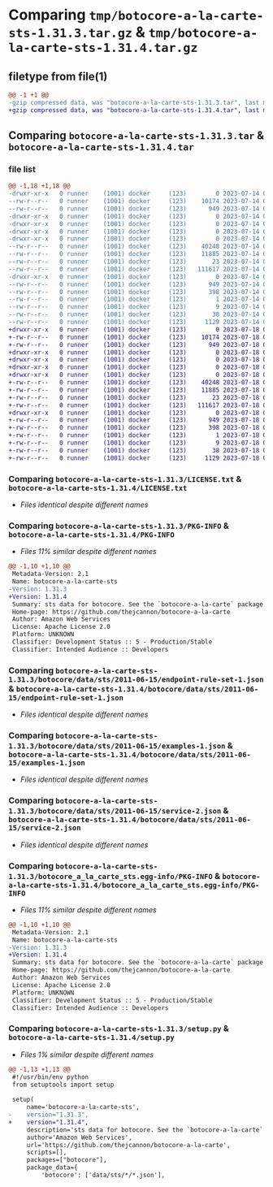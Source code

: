 # Comparing `tmp/botocore-a-la-carte-sts-1.31.3.tar.gz` & `tmp/botocore-a-la-carte-sts-1.31.4.tar.gz`

## filetype from file(1)

```diff
@@ -1 +1 @@
-gzip compressed data, was "botocore-a-la-carte-sts-1.31.3.tar", last modified: Fri Jul 14 01:46:39 2023, max compression
+gzip compressed data, was "botocore-a-la-carte-sts-1.31.4.tar", last modified: Tue Jul 18 01:55:34 2023, max compression
```

## Comparing `botocore-a-la-carte-sts-1.31.3.tar` & `botocore-a-la-carte-sts-1.31.4.tar`

### file list

```diff
@@ -1,18 +1,18 @@
-drwxr-xr-x   0 runner    (1001) docker     (123)        0 2023-07-14 01:46:39.266964 botocore-a-la-carte-sts-1.31.3/
--rw-r--r--   0 runner    (1001) docker     (123)    10174 2023-07-14 01:46:39.000000 botocore-a-la-carte-sts-1.31.3/LICENSE.txt
--rw-r--r--   0 runner    (1001) docker     (123)      949 2023-07-14 01:46:39.266964 botocore-a-la-carte-sts-1.31.3/PKG-INFO
-drwxr-xr-x   0 runner    (1001) docker     (123)        0 2023-07-14 01:46:39.266964 botocore-a-la-carte-sts-1.31.3/botocore/
-drwxr-xr-x   0 runner    (1001) docker     (123)        0 2023-07-14 01:46:39.266964 botocore-a-la-carte-sts-1.31.3/botocore/data/
-drwxr-xr-x   0 runner    (1001) docker     (123)        0 2023-07-14 01:46:39.266964 botocore-a-la-carte-sts-1.31.3/botocore/data/sts/
-drwxr-xr-x   0 runner    (1001) docker     (123)        0 2023-07-14 01:46:39.266964 botocore-a-la-carte-sts-1.31.3/botocore/data/sts/2011-06-15/
--rw-r--r--   0 runner    (1001) docker     (123)    40248 2023-07-14 01:45:45.000000 botocore-a-la-carte-sts-1.31.3/botocore/data/sts/2011-06-15/endpoint-rule-set-1.json
--rw-r--r--   0 runner    (1001) docker     (123)    11885 2023-07-14 01:45:45.000000 botocore-a-la-carte-sts-1.31.3/botocore/data/sts/2011-06-15/examples-1.json
--rw-r--r--   0 runner    (1001) docker     (123)       23 2023-07-14 01:45:45.000000 botocore-a-la-carte-sts-1.31.3/botocore/data/sts/2011-06-15/paginators-1.json
--rw-r--r--   0 runner    (1001) docker     (123)   111617 2023-07-14 01:45:45.000000 botocore-a-la-carte-sts-1.31.3/botocore/data/sts/2011-06-15/service-2.json
-drwxr-xr-x   0 runner    (1001) docker     (123)        0 2023-07-14 01:46:39.266964 botocore-a-la-carte-sts-1.31.3/botocore_a_la_carte_sts.egg-info/
--rw-r--r--   0 runner    (1001) docker     (123)      949 2023-07-14 01:46:39.000000 botocore-a-la-carte-sts-1.31.3/botocore_a_la_carte_sts.egg-info/PKG-INFO
--rw-r--r--   0 runner    (1001) docker     (123)      398 2023-07-14 01:46:39.000000 botocore-a-la-carte-sts-1.31.3/botocore_a_la_carte_sts.egg-info/SOURCES.txt
--rw-r--r--   0 runner    (1001) docker     (123)        1 2023-07-14 01:46:39.000000 botocore-a-la-carte-sts-1.31.3/botocore_a_la_carte_sts.egg-info/dependency_links.txt
--rw-r--r--   0 runner    (1001) docker     (123)        9 2023-07-14 01:46:39.000000 botocore-a-la-carte-sts-1.31.3/botocore_a_la_carte_sts.egg-info/top_level.txt
--rw-r--r--   0 runner    (1001) docker     (123)       38 2023-07-14 01:46:39.266964 botocore-a-la-carte-sts-1.31.3/setup.cfg
--rw-r--r--   0 runner    (1001) docker     (123)     1129 2023-07-14 01:46:39.000000 botocore-a-la-carte-sts-1.31.3/setup.py
+drwxr-xr-x   0 runner    (1001) docker     (123)        0 2023-07-18 01:55:34.320324 botocore-a-la-carte-sts-1.31.4/
+-rw-r--r--   0 runner    (1001) docker     (123)    10174 2023-07-18 01:55:34.000000 botocore-a-la-carte-sts-1.31.4/LICENSE.txt
+-rw-r--r--   0 runner    (1001) docker     (123)      949 2023-07-18 01:55:34.320324 botocore-a-la-carte-sts-1.31.4/PKG-INFO
+drwxr-xr-x   0 runner    (1001) docker     (123)        0 2023-07-18 01:55:34.316324 botocore-a-la-carte-sts-1.31.4/botocore/
+drwxr-xr-x   0 runner    (1001) docker     (123)        0 2023-07-18 01:55:34.316324 botocore-a-la-carte-sts-1.31.4/botocore/data/
+drwxr-xr-x   0 runner    (1001) docker     (123)        0 2023-07-18 01:55:34.316324 botocore-a-la-carte-sts-1.31.4/botocore/data/sts/
+drwxr-xr-x   0 runner    (1001) docker     (123)        0 2023-07-18 01:55:34.316324 botocore-a-la-carte-sts-1.31.4/botocore/data/sts/2011-06-15/
+-rw-r--r--   0 runner    (1001) docker     (123)    40248 2023-07-18 01:54:50.000000 botocore-a-la-carte-sts-1.31.4/botocore/data/sts/2011-06-15/endpoint-rule-set-1.json
+-rw-r--r--   0 runner    (1001) docker     (123)    11885 2023-07-18 01:54:50.000000 botocore-a-la-carte-sts-1.31.4/botocore/data/sts/2011-06-15/examples-1.json
+-rw-r--r--   0 runner    (1001) docker     (123)       23 2023-07-18 01:54:50.000000 botocore-a-la-carte-sts-1.31.4/botocore/data/sts/2011-06-15/paginators-1.json
+-rw-r--r--   0 runner    (1001) docker     (123)   111617 2023-07-18 01:54:50.000000 botocore-a-la-carte-sts-1.31.4/botocore/data/sts/2011-06-15/service-2.json
+drwxr-xr-x   0 runner    (1001) docker     (123)        0 2023-07-18 01:55:34.320324 botocore-a-la-carte-sts-1.31.4/botocore_a_la_carte_sts.egg-info/
+-rw-r--r--   0 runner    (1001) docker     (123)      949 2023-07-18 01:55:34.000000 botocore-a-la-carte-sts-1.31.4/botocore_a_la_carte_sts.egg-info/PKG-INFO
+-rw-r--r--   0 runner    (1001) docker     (123)      398 2023-07-18 01:55:34.000000 botocore-a-la-carte-sts-1.31.4/botocore_a_la_carte_sts.egg-info/SOURCES.txt
+-rw-r--r--   0 runner    (1001) docker     (123)        1 2023-07-18 01:55:34.000000 botocore-a-la-carte-sts-1.31.4/botocore_a_la_carte_sts.egg-info/dependency_links.txt
+-rw-r--r--   0 runner    (1001) docker     (123)        9 2023-07-18 01:55:34.000000 botocore-a-la-carte-sts-1.31.4/botocore_a_la_carte_sts.egg-info/top_level.txt
+-rw-r--r--   0 runner    (1001) docker     (123)       38 2023-07-18 01:55:34.320324 botocore-a-la-carte-sts-1.31.4/setup.cfg
+-rw-r--r--   0 runner    (1001) docker     (123)     1129 2023-07-18 01:55:34.000000 botocore-a-la-carte-sts-1.31.4/setup.py
```

### Comparing `botocore-a-la-carte-sts-1.31.3/LICENSE.txt` & `botocore-a-la-carte-sts-1.31.4/LICENSE.txt`

 * *Files identical despite different names*

### Comparing `botocore-a-la-carte-sts-1.31.3/PKG-INFO` & `botocore-a-la-carte-sts-1.31.4/PKG-INFO`

 * *Files 11% similar despite different names*

```diff
@@ -1,10 +1,10 @@
 Metadata-Version: 2.1
 Name: botocore-a-la-carte-sts
-Version: 1.31.3
+Version: 1.31.4
 Summary: sts data for botocore. See the `botocore-a-la-carte` package for more info.
 Home-page: https://github.com/thejcannon/botocore-a-la-carte
 Author: Amazon Web Services
 License: Apache License 2.0
 Platform: UNKNOWN
 Classifier: Development Status :: 5 - Production/Stable
 Classifier: Intended Audience :: Developers
```

### Comparing `botocore-a-la-carte-sts-1.31.3/botocore/data/sts/2011-06-15/endpoint-rule-set-1.json` & `botocore-a-la-carte-sts-1.31.4/botocore/data/sts/2011-06-15/endpoint-rule-set-1.json`

 * *Files identical despite different names*

### Comparing `botocore-a-la-carte-sts-1.31.3/botocore/data/sts/2011-06-15/examples-1.json` & `botocore-a-la-carte-sts-1.31.4/botocore/data/sts/2011-06-15/examples-1.json`

 * *Files identical despite different names*

### Comparing `botocore-a-la-carte-sts-1.31.3/botocore/data/sts/2011-06-15/service-2.json` & `botocore-a-la-carte-sts-1.31.4/botocore/data/sts/2011-06-15/service-2.json`

 * *Files identical despite different names*

### Comparing `botocore-a-la-carte-sts-1.31.3/botocore_a_la_carte_sts.egg-info/PKG-INFO` & `botocore-a-la-carte-sts-1.31.4/botocore_a_la_carte_sts.egg-info/PKG-INFO`

 * *Files 11% similar despite different names*

```diff
@@ -1,10 +1,10 @@
 Metadata-Version: 2.1
 Name: botocore-a-la-carte-sts
-Version: 1.31.3
+Version: 1.31.4
 Summary: sts data for botocore. See the `botocore-a-la-carte` package for more info.
 Home-page: https://github.com/thejcannon/botocore-a-la-carte
 Author: Amazon Web Services
 License: Apache License 2.0
 Platform: UNKNOWN
 Classifier: Development Status :: 5 - Production/Stable
 Classifier: Intended Audience :: Developers
```

### Comparing `botocore-a-la-carte-sts-1.31.3/setup.py` & `botocore-a-la-carte-sts-1.31.4/setup.py`

 * *Files 1% similar despite different names*

```diff
@@ -1,13 +1,13 @@
 #!/usr/bin/env python
 from setuptools import setup
 
 setup(
     name='botocore-a-la-carte-sts',
-    version="1.31.3",
+    version="1.31.4",
     description='sts data for botocore. See the `botocore-a-la-carte` package for more info.',
     author='Amazon Web Services',
     url='https://github.com/thejcannon/botocore-a-la-carte',
     scripts=[],
     packages=["botocore"],
     package_data={
         'botocore': ['data/sts/*/*.json'],
```

